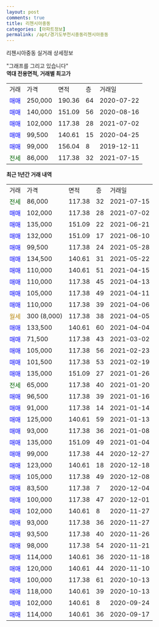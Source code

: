 ```yaml
---
layout: post
comments: true
title: 리첸시아중동
categories: [아파트정보]
permalink: /apt/경기도부천시중동리첸시아중동
---
```


리첸시아중동 실거래 상세정보

<script type="text/javascript">
  google.charts.load('current', {'packages':['line', 'corechart']});
  google.charts.setOnLoadCallback(drawChart);

  function drawChart() {
    var data = new google.visualization.DataTable();
    data.addColumn('date', '거래일');
    data.addColumn('number', "매매");
    data.addColumn('number', "전세");
    data.addColumn('number', "전매");

    data.addRows([[new Date(Date.parse("2021-07-15")), null, 86000, null], [new Date(Date.parse("2021-07-02")), 102000, null, null], [new Date(Date.parse("2021-06-21")), 135000, null, null], [new Date(Date.parse("2021-06-10")), 132000, null, null], [new Date(Date.parse("2021-05-28")), 99500, null, null], [new Date(Date.parse("2021-05-22")), 134500, null, null], [new Date(Date.parse("2021-04-15")), 110000, null, null], [new Date(Date.parse("2021-04-13")), 110000, null, null], [new Date(Date.parse("2021-04-11")), 105000, null, null], [new Date(Date.parse("2021-04-06")), 110000, null, null], [new Date(Date.parse("2021-04-05")), null, null, null], [new Date(Date.parse("2021-04-04")), 133500, null, null], [new Date(Date.parse("2021-03-02")), 71500, null, null], [new Date(Date.parse("2021-02-23")), 105000, null, null], [new Date(Date.parse("2021-02-19")), 101500, null, null], [new Date(Date.parse("2021-01-26")), 135000, null, null], [new Date(Date.parse("2021-01-20")), null, 65000, null], [new Date(Date.parse("2021-01-16")), 96500, null, null], [new Date(Date.parse("2021-01-14")), 91000, null, null], [new Date(Date.parse("2021-01-13")), 125000, null, null], [new Date(Date.parse("2021-01-08")), 93000, null, null], [new Date(Date.parse("2021-01-04")), 135000, null, null], [new Date(Date.parse("2020-12-27")), 99000, null, null], [new Date(Date.parse("2020-12-18")), 123000, null, null], [new Date(Date.parse("2020-12-08")), 105000, null, null], [new Date(Date.parse("2020-12-04")), 83500, null, null], [new Date(Date.parse("2020-12-01")), 100000, null, null], [new Date(Date.parse("2020-11-27")), 102000, null, null], [new Date(Date.parse("2020-11-27")), 93000, null, null], [new Date(Date.parse("2020-11-26")), 93500, null, null], [new Date(Date.parse("2020-11-21")), 98000, null, null], [new Date(Date.parse("2020-11-18")), 114000, null, null], [new Date(Date.parse("2020-11-10")), 120000, null, null], [new Date(Date.parse("2020-10-13")), 100000, null, null], [new Date(Date.parse("2020-10-13")), 118000, null, null], [new Date(Date.parse("2020-09-24")), 102000, null, null], [new Date(Date.parse("2020-09-17")), 114000, null, null]]);

    var options = {
      hAxis: {
        format: 'yyyy/MM/dd'
      },    
      lineWidth: 0,
      pointsVisible: true,    
      title: '최근 1년간 유형별 실거래가 분포',
      legend: { position: 'bottom' }
    };

    var formatter = new google.visualization.NumberFormat({pattern:'###,###'} );
    formatter.format(data, 1);
    formatter.format(data, 2);
    
    setTimeout(function() {
        var chart = new google.visualization.LineChart(document.getElementById('columnchart_material'));
        chart.draw(data, (options));
        document.getElementById('loading').style.display = 'none';
    }, 200);
  }
</script>


<div id="loading" style="z-index:20; display: block; margin-left: 0px">"그래프를 그리고 있습니다"</div>
<div id="columnchart_material" style="width: 95%; margin-left: 0px; display: block"></div>
<!-- contents start -->
<b>역대 전용면적, 거래별 최고가</b>
<table class="sortable">
    <tr>
      <td>거래</td>
      <td>가격</td>
      <td>면적</td>
      <td>층</td>
      <td>거래일</td>
    </tr>
        <tr>
          <td><a style="color: blue">매매</a></td>
          <td>250,000</td>
          <td>190.36</td>
          <td>64</td>
          <td>2020-07-22</td>
        </tr>            <tr>
          <td><a style="color: blue">매매</a></td>
          <td>140,000</td>
          <td>151.09</td>
          <td>56</td>
          <td>2020-08-16</td>
        </tr>            <tr>
          <td><a style="color: blue">매매</a></td>
          <td>102,000</td>
          <td>117.38</td>
          <td>28</td>
          <td>2021-07-02</td>
        </tr>            <tr>
          <td><a style="color: blue">매매</a></td>
          <td>99,500</td>
          <td>140.61</td>
          <td>15</td>
          <td>2020-04-25</td>
        </tr>            <tr>
          <td><a style="color: blue">매매</a></td>
          <td>99,000</td>
          <td>156.04</td>
          <td>8</td>
          <td>2019-12-11</td>
        </tr>        
        <tr>
              <td><a style="color: darkgreen">전세</a></td>
              <td>86,000</td>
              <td>117.38</td>
              <td>32</td>
              <td>2021-07-15</td>
            </tr>        
    
</table>

<b>최근 1년간 거래 내역</b>

<table class="sortable">
    <tr>
      <td>거래</td>
      <td>가격</td>
      <td>면적</td>
      <td>층</td>
      <td>거래일</td>
    </tr>
    <tr>
      <td><a style="color: darkgreen">전세</a></td>
      <td>86,000</td>
      <td>117.38</td>
      <td>32</td>
      <td>2021-07-15</td>
    </tr>          <tr>
      <td><a style="color: blue">매매</a></td>
      <td>102,000</td>
      <td>117.38</td>
      <td>28</td>
      <td>2021-07-02</td>
    </tr>          <tr>
      <td><a style="color: blue">매매</a></td>
      <td>135,000</td>
      <td>151.09</td>
      <td>22</td>
      <td>2021-06-21</td>
    </tr>          <tr>
      <td><a style="color: blue">매매</a></td>
      <td>132,000</td>
      <td>151.09</td>
      <td>17</td>
      <td>2021-06-10</td>
    </tr>          <tr>
      <td><a style="color: blue">매매</a></td>
      <td>99,500</td>
      <td>117.38</td>
      <td>24</td>
      <td>2021-05-28</td>
    </tr>          <tr>
      <td><a style="color: blue">매매</a></td>
      <td>134,500</td>
      <td>140.61</td>
      <td>31</td>
      <td>2021-05-22</td>
    </tr>          <tr>
      <td><a style="color: blue">매매</a></td>
      <td>110,000</td>
      <td>140.61</td>
      <td>51</td>
      <td>2021-04-15</td>
    </tr>          <tr>
      <td><a style="color: blue">매매</a></td>
      <td>110,000</td>
      <td>117.38</td>
      <td>45</td>
      <td>2021-04-13</td>
    </tr>          <tr>
      <td><a style="color: blue">매매</a></td>
      <td>105,000</td>
      <td>117.38</td>
      <td>49</td>
      <td>2021-04-11</td>
    </tr>          <tr>
      <td><a style="color: blue">매매</a></td>
      <td>110,000</td>
      <td>117.38</td>
      <td>39</td>
      <td>2021-04-06</td>
    </tr>          <tr>
      <td><a style="color: darkgoldenrod">월세</a></td>
      <td>300 (8,000)</td>
      <td>117.38</td>
      <td>38</td>
      <td>2021-04-05</td>
    </tr>          <tr>
      <td><a style="color: blue">매매</a></td>
      <td>133,500</td>
      <td>140.61</td>
      <td>60</td>
      <td>2021-04-04</td>
    </tr>          <tr>
      <td><a style="color: blue">매매</a></td>
      <td>71,500</td>
      <td>117.38</td>
      <td>43</td>
      <td>2021-03-02</td>
    </tr>          <tr>
      <td><a style="color: blue">매매</a></td>
      <td>105,000</td>
      <td>117.38</td>
      <td>56</td>
      <td>2021-02-23</td>
    </tr>          <tr>
      <td><a style="color: blue">매매</a></td>
      <td>101,500</td>
      <td>117.38</td>
      <td>53</td>
      <td>2021-02-19</td>
    </tr>          <tr>
      <td><a style="color: blue">매매</a></td>
      <td>135,000</td>
      <td>151.09</td>
      <td>27</td>
      <td>2021-01-26</td>
    </tr>          <tr>
      <td><a style="color: darkgreen">전세</a></td>
      <td>65,000</td>
      <td>117.38</td>
      <td>40</td>
      <td>2021-01-20</td>
    </tr>          <tr>
      <td><a style="color: blue">매매</a></td>
      <td>96,500</td>
      <td>117.38</td>
      <td>39</td>
      <td>2021-01-16</td>
    </tr>          <tr>
      <td><a style="color: blue">매매</a></td>
      <td>91,000</td>
      <td>117.38</td>
      <td>14</td>
      <td>2021-01-14</td>
    </tr>          <tr>
      <td><a style="color: blue">매매</a></td>
      <td>125,000</td>
      <td>140.61</td>
      <td>59</td>
      <td>2021-01-13</td>
    </tr>          <tr>
      <td><a style="color: blue">매매</a></td>
      <td>93,000</td>
      <td>117.38</td>
      <td>36</td>
      <td>2021-01-08</td>
    </tr>          <tr>
      <td><a style="color: blue">매매</a></td>
      <td>135,000</td>
      <td>151.09</td>
      <td>49</td>
      <td>2021-01-04</td>
    </tr>          <tr>
      <td><a style="color: blue">매매</a></td>
      <td>99,000</td>
      <td>117.38</td>
      <td>44</td>
      <td>2020-12-27</td>
    </tr>          <tr>
      <td><a style="color: blue">매매</a></td>
      <td>123,000</td>
      <td>140.61</td>
      <td>18</td>
      <td>2020-12-18</td>
    </tr>          <tr>
      <td><a style="color: blue">매매</a></td>
      <td>105,000</td>
      <td>117.38</td>
      <td>49</td>
      <td>2020-12-08</td>
    </tr>          <tr>
      <td><a style="color: blue">매매</a></td>
      <td>83,500</td>
      <td>117.38</td>
      <td>7</td>
      <td>2020-12-04</td>
    </tr>          <tr>
      <td><a style="color: blue">매매</a></td>
      <td>100,000</td>
      <td>117.38</td>
      <td>47</td>
      <td>2020-12-01</td>
    </tr>          <tr>
      <td><a style="color: blue">매매</a></td>
      <td>102,000</td>
      <td>140.61</td>
      <td>8</td>
      <td>2020-11-27</td>
    </tr>          <tr>
      <td><a style="color: blue">매매</a></td>
      <td>93,000</td>
      <td>117.38</td>
      <td>36</td>
      <td>2020-11-27</td>
    </tr>          <tr>
      <td><a style="color: blue">매매</a></td>
      <td>93,500</td>
      <td>117.38</td>
      <td>40</td>
      <td>2020-11-26</td>
    </tr>          <tr>
      <td><a style="color: blue">매매</a></td>
      <td>98,000</td>
      <td>117.38</td>
      <td>54</td>
      <td>2020-11-21</td>
    </tr>          <tr>
      <td><a style="color: blue">매매</a></td>
      <td>114,000</td>
      <td>140.61</td>
      <td>36</td>
      <td>2020-11-18</td>
    </tr>          <tr>
      <td><a style="color: blue">매매</a></td>
      <td>120,000</td>
      <td>140.61</td>
      <td>44</td>
      <td>2020-11-10</td>
    </tr>          <tr>
      <td><a style="color: blue">매매</a></td>
      <td>100,000</td>
      <td>117.38</td>
      <td>61</td>
      <td>2020-10-13</td>
    </tr>          <tr>
      <td><a style="color: blue">매매</a></td>
      <td>118,000</td>
      <td>140.61</td>
      <td>39</td>
      <td>2020-10-13</td>
    </tr>          <tr>
      <td><a style="color: blue">매매</a></td>
      <td>102,000</td>
      <td>140.61</td>
      <td>8</td>
      <td>2020-09-24</td>
    </tr>          <tr>
      <td><a style="color: blue">매매</a></td>
      <td>114,000</td>
      <td>140.61</td>
      <td>36</td>
      <td>2020-09-17</td>
    </tr>      </table>
<!-- contents end -->    

